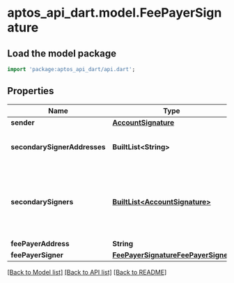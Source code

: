 # aptos_api_dart.model.FeePayerSignature

## Load the model package
```dart
import 'package:aptos_api_dart/api.dart';
```

## Properties
Name | Type | Description | Notes
------------ | ------------- | ------------- | -------------
**sender** | [**AccountSignature**](AccountSignature.md) |  | 
**secondarySignerAddresses** | **BuiltList&lt;String&gt;** | The other involved parties' addresses | 
**secondarySigners** | [**BuiltList&lt;AccountSignature&gt;**](AccountSignature.md) | The associated signatures, in the same order as the secondary addresses | 
**feePayerAddress** | **String** |  | 
**feePayerSigner** | [**FeePayerSignatureFeePayerSigner**](FeePayerSignatureFeePayerSigner.md) |  | 

[[Back to Model list]](../README.md#documentation-for-models) [[Back to API list]](../README.md#documentation-for-api-endpoints) [[Back to README]](../README.md)


